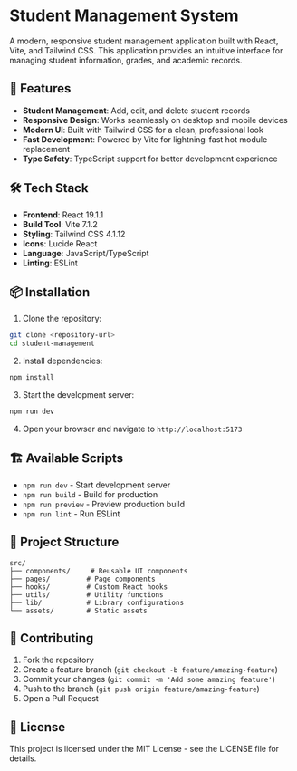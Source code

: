 # Student Management System

A modern, responsive student management application built with React, Vite, and Tailwind CSS. This application provides an intuitive interface for managing student information, grades, and academic records.

## 🚀 Features

- **Student Management**: Add, edit, and delete student records
- **Responsive Design**: Works seamlessly on desktop and mobile devices
- **Modern UI**: Built with Tailwind CSS for a clean, professional look
- **Fast Development**: Powered by Vite for lightning-fast hot module replacement
- **Type Safety**: TypeScript support for better development experience

## 🛠️ Tech Stack

- **Frontend**: React 19.1.1
- **Build Tool**: Vite 7.1.2
- **Styling**: Tailwind CSS 4.1.12
- **Icons**: Lucide React
- **Language**: JavaScript/TypeScript
- **Linting**: ESLint

## 📦 Installation

1. Clone the repository:
```bash
git clone <repository-url>
cd student-management
```

2. Install dependencies:
```bash
npm install
```

3. Start the development server:
```bash
npm run dev
```

4. Open your browser and navigate to `http://localhost:5173`

## 🏗️ Available Scripts

- `npm run dev` - Start development server
- `npm run build` - Build for production
- `npm run preview` - Preview production build
- `npm run lint` - Run ESLint

## 📁 Project Structure

```
src/
├── components/     # Reusable UI components
├── pages/         # Page components
├── hooks/         # Custom React hooks
├── utils/         # Utility functions
├── lib/           # Library configurations
└── assets/        # Static assets
```

## 🤝 Contributing

1. Fork the repository
2. Create a feature branch (`git checkout -b feature/amazing-feature`)
3. Commit your changes (`git commit -m 'Add some amazing feature'`)
4. Push to the branch (`git push origin feature/amazing-feature`)
5. Open a Pull Request

## 📄 License

This project is licensed under the MIT License - see the LICENSE file for details.
